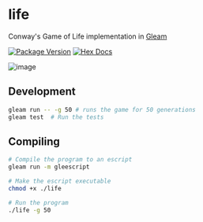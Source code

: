 # life

Conway's Game of Life implementation in [Gleam](https://gleam.run)

[![Package Version](https://img.shields.io/hexpm/v/life)](https://hex.pm/packages/life)
[![Hex Docs](https://img.shields.io/badge/hex-docs-ffaff3)](https://hexdocs.pm/life/)

![image](https://github.com/alanrsoares/gleam-of-life/assets/273334/f5548c0d-731c-453e-ba50-e6a2efc5a88d)

## Development

```sh
gleam run -- -g 50 # runs the game for 50 generations
gleam test  # Run the tests
```

## Compiling

```sh
# Compile the program to an escript
gleam run -m gleescript

# Make the escript executable
chmod +x ./life

# Run the program
./life -g 50
```
